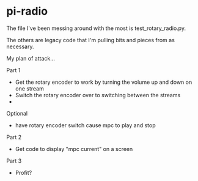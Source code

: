 # pi-radio
The file I've been messing around with the most is test_rotary_radio.py. 

The others are legacy code that I'm pulling bits and pieces from as necessary. 

My plan of attack...

Part 1
- Get the rotary encoder to work by turning the volume up and down on one stream
- Switch the rotary encoder over to switching between the streams
- 
Optional 
- have rotary encoder switch cause mpc to play and stop

Part 2
- Get code to display "mpc current" on a screen

Part 3
- Profit?
